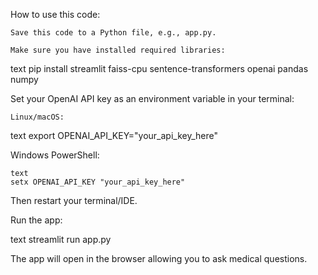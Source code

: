 How to use this code:

    Save this code to a Python file, e.g., app.py.

    Make sure you have installed required libraries:

text
pip install streamlit faiss-cpu sentence-transformers openai pandas numpy

Set your OpenAI API key as an environment variable in your terminal:

    Linux/macOS:

text
export OPENAI_API_KEY="your_api_key_here"

Windows PowerShell:

    text
    setx OPENAI_API_KEY "your_api_key_here"

Then restart your terminal/IDE.

Run the app:

text
streamlit run app.py

The app will open in the browser allowing you to ask medical questions.
